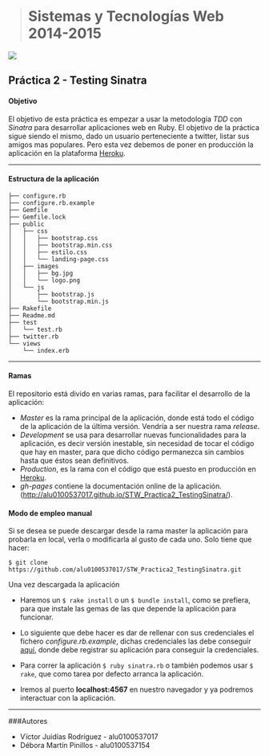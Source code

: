> # Sistemas y Tecnologías Web 2014-2015

![](http://www.sinatrarb.com/images/logo.png)
## Práctica 2 - Testing Sinatra

#### Objetivo
El objetivo de esta práctica es empezar a usar la metodología *TDD* con *Sinatra* para desarrollar aplicaciones web en Ruby. El objetivo de la práctica sigue siendo el mismo, dado un usuario perteneciente a twitter, listar sus amigos mas populares. Pero esta vez debemos de poner en producción la aplicación en la plataforma [Heroku](https://www.heroku.com/).

- - -
#### Estructura de la aplicación
```
├── configure.rb
├── configure.rb.example
├── Gemfile
├── Gemfile.lock
├── public
│   ├── css
│   │   ├── bootstrap.css
│   │   ├── bootstrap.min.css
│   │   ├── estilo.css
│   │   └── landing-page.css
│   ├── images
│   │   ├── bg.jpg
│   │   └── logo.png
│   └── js
│       ├── bootstrap.js
│       └── bootstrap.min.js
├── Rakefile
├── Readme.md
├── test
│   └── test.rb
├── twitter.rb
└── views
    └── index.erb
```

- - -
#### Ramas
El repositorio está divido en varias ramas, para facilitar el desarrollo de la aplicación:
- *Master* es la rama principal de la aplicación, donde está todo el código de la aplicación de la última versión. Vendría a ser nuestra rama *release*.
- *Development* se usa para desarrollar nuevas funcionalidades para la aplicación, es decir versión inestable, sin necesidad de tocar el código que hay en master, para que dicho código permanezca sin cambios hasta que éstos sean definitivos.
- *Production*, es la rama con el código que está puesto en producción en [Heroku](http://stark-tundra-2594.herokuapp.com/).
- *gh-pages* contiene la documentación online de la aplicación.(http://alu0100537017.github.io/STW_Practica2_TestingSinatra/).


#### Modo de empleo **manual**

Si se desea se puede descargar desde la rama master la aplicación para probarla en local, verla o modificarla al gusto de cada uno. Solo tiene que hacer:

`$ git clone https://github.com/alu0100537017/STW_Practica2_TestingSinatra.git`
    
Una vez descargada la aplicación

- Haremos un `$ rake install` o un  `$ bundle install`, como se prefiera, para que instale las gemas de las que depende la aplicación para funcionar.

-   Lo siguiente que debe hacer es dar de rellenar con sus credenciales el fichero *configure.rb.example*, dichas credenciales las debe conseguir [aquí](https://apps.twitter.com/), donde debe registrar su aplicación para conseguir la credenciales.

- Para correr la aplicación `$ ruby sinatra.rb` o también podemos usar `$ rake`, que como tarea por defecto arranca la aplicación.

- Iremos al puerto **localhost:4567** en nuestro navegador y ya podremos interactuar con la aplicación.

- - -

###Autores

- Vïctor Juidías Rodríguez - alu0100537017
- Débora Martín Pinillos - alu0100537154








